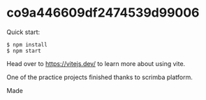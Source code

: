 # co9a446609df2474539d99006

Quick start:

```
$ npm install
$ npm start
````

Head over to https://vitejs.dev/ to learn more about using vite.


One of the practice projects finished thanks to scrimba platform.

Made
